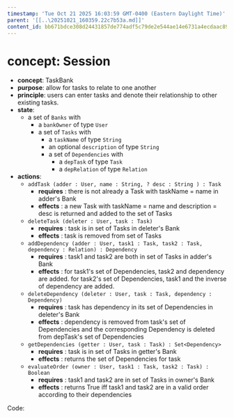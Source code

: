 ```yaml
---
timestamp: 'Tue Oct 21 2025 16:03:59 GMT-0400 (Eastern Daylight Time)'
parent: '[[..\20251021_160359.22c7b53a.md]]'
content_id: bb671bdce308d24431857de774adf5c79de2e544ae14e6731a4ecdaac8964589
---
```


# concept: Session

* **concept**: TaskBank
* **purpose**: allow for tasks to relate to one another
* **principle**: users can enter tasks and denote their relationship to other existing tasks.
* **state**:
  * a set of `Banks` with
    * a `bankOwner` of type `User`
    * a set of `Tasks` with
      * a `taskName` of type `String`
      * an optional `description` of type `String`
      * a set of `Dependencies` with
        * a `depTask` of type `Task`
        * a `depRelation` of type `Relation`
* **actions**:
  * `addTask (adder : User, name : String, ? desc : String ) : Task`
    * **requires** : there is not already a Task with taskName = name in adder's Bank
    * **effects** : a new Task with taskName = name and description = desc is returned and added to the set of Tasks
  * `deleteTask (deleter : User, task : Task)`
    * **requires** : task is in set of Tasks in deleter's Bank
    * **effects** : task is removed from set of Tasks
  * `addDependency (adder : User, task1 : Task, task2 : Task, dependency : Relation) : Dependency`
    * **requires** : task1 and task2 are both in set of Tasks in adder's Bank
    * **effects** : for task1's set of Dependencies, task2 and dependency are added. for task2's set of Dependencies, task1 and the inverse of dependency are added.
  * `deleteDependency (deleter : User, task : Task, dependency : Dependency)`
    * **requires** : task has dependency in its set of Dependencies in deleter's Bank
    * **effects** : dependency is removed from task's set of Dependencies and the corresponding Dependency is deleted from depTask's set of Dependencies
  * `getDependencies (getter : User, task : Task) : Set<Dependency>`
    * **requires** : task is in set of Tasks in getter's Bank
    * **effects** : returns the set of Dependencies for task
  * `evaluateOrder (owner : User, task1 : Task, task2 : Task) : Boolean`
    * **requires** : task1 and task2 are in set of Tasks in owner's Bank
    * **effects** : returns True iff task1 and task2 are in a valid order according to their dependencies

Code:
